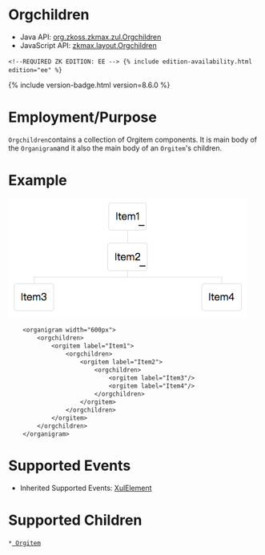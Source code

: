 

# Orgchildren

- Java API: [org.zkoss.zkmax.zul.Orgchildren](https://www.zkoss.org/javadoc/latest/zk/org/zkoss/zkmax/zul/Orgchildren.html)
- JavaScript API: [zkmax.layout.Orgchildren](https://www.zkoss.org/javadoc/latest/jsdoc/classes/zkmax.layout.Orgchildren.html)

`<!--REQUIRED ZK EDITION: EE -->
{% include edition-availability.html edition="ee" %}`

{% include version-badge.html version=8.6.0 %}

# Employment/Purpose

`Orgchildren`contains a collection of Orgitem components. It is main
body of the `Organigram`and it also the main body of an `Orgitem`'s
children.

# Example

![](/zk_component_ref/images/Orgchildren_example.png)

        <organigram width="600px">
            <orgchildren>
                <orgitem label="Item1">
                    <orgchildren>
                        <orgitem label="Item2">
                            <orgchildren>
                                <orgitem label="Item3"/>
                                <orgitem label="Item4"/>
                            </orgchildren>
                        </orgitem>
                    </orgchildren>
                </orgitem>
            </orgchildren>
        </organigram>

# Supported Events

- Inherited Supported Events: [ XulElement]({{site.baseurl}}/zk_component_ref/xulelement#Supported_Events)

# Supported Children

`*`[` Orgitem`]({{site.baseurl}}/zk_component_ref/orgitem)



